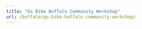 ```yaml
---
title: "Go Bike Buffalo Community Workshop"
url: /buffalo/go-bike-buffalo-community-workshop/
---
```

